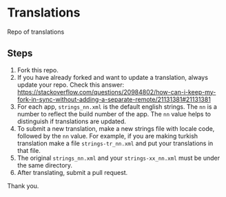 # Translations
Repo of translations

## Steps
1. Fork this repo.
2. If you have already forked and want to update a translation, always update your repo. Check this answer: https://stackoverflow.com/questions/20984802/how-can-i-keep-my-fork-in-sync-without-adding-a-separate-remote/21131381#21131381
3. For each app, `strings_nn.xml` is the default english strings. The `nn` is a number to reflect the build number of the app. The `nn` value helps to distinguish if translations are updated.
4. To submit a new translation, make a new strings file with locale code, followed by the `nn` value. For example, if you are making turkish translation make a file `strings-tr_nn.xml` and put your translations in that file.
5. The original `strings_nn.xml` and your `strings-xx_nn.xml` must be under the same directory.
6. After translating, submit a pull request.

Thank you.
